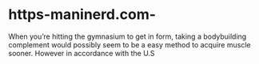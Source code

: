 # https-maninerd.com-
When you’re hitting the gymnasium to get in form, taking a bodybuilding complement would possibly seem to be a easy method to acquire muscle sooner. However in accordance with the U.S
